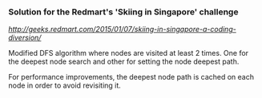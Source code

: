 ### Solution for the Redmart's 'Skiing in Singapore' challenge
*http://geeks.redmart.com/2015/01/07/skiing-in-singapore-a-coding-diversion/*

Modified DFS algorithm where nodes are visited at least 2 times. One for the deepest node search and other for setting the node deepest path.

For performance improvements, the deepest node path is cached on each node in order to avoid revisiting it.

